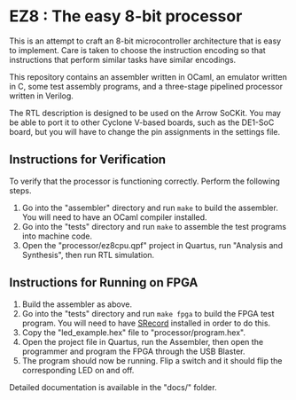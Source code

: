 # EZ8 : The easy 8-bit processor

This is an attempt to craft an 8-bit microcontroller architecture that is
easy to implement. Care is taken to choose the instruction encoding so that
instructions that perform similar tasks have similar encodings.

This repository contains an assembler written in OCaml, an emulator written in
C, some test assembly programs, and a three-stage pipelined processor written
in Verilog.

The RTL description is designed to be used on the Arrow SoCKit. You may be
able to port it to other Cyclone V-based boards, such as the DE1-SoC board,
but you will have to change the pin assignments in the settings file.

## Instructions for Verification

To verify that the processor is functioning correctly. Perform the following
steps.

1. Go into the "assembler" directory and run `make` to build the assembler.
   You will need to have an OCaml compiler installed.
2. Go into the "tests" directory and run `make` to assemble the test programs
   into machine code.
3. Open the "processor/ez8cpu.qpf" project in Quartus,
   run "Analysis and Synthesis", then run RTL simulation.

## Instructions for Running on FPGA

1. Build the assembler as above.
2. Go into the "tests" directory and run `make fpga` to build the
   FPGA test program. You will need to have [SRecord](http://srecord.sourceforge.net/)
   installed in order to do this.
3. Copy the "led\_example.hex" file to "processor/program.hex".
4. Open the project file in Quartus, run the Assembler, then open the
   programmer and program the FPGA through the USB Blaster.
5. The program should now be running. Flip a switch and it should flip the
   corresponding LED on and off.

Detailed documentation is available in the "docs/" folder.
